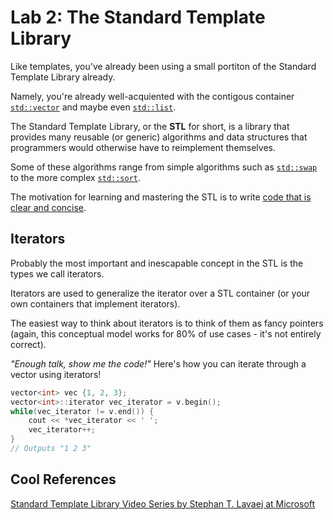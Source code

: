 Lab 2: The Standard Template Library
===================================
[std-vector]:http://en.cppreference.com/w/cpp/container/vector "cppreference for std::vector"
[std-list]:http://en.cppreference.com/w/cpp/container/list "cppreference for std::list"
[std-swap]:http://en.cppreference.com/w/cpp/algorithm/swap "cppreference for std::swap"
[std-sort]:http://en.cppreference.com/w/cpp/algorithm/sort "cppreference for std::sort"
[STL-beautiful]:http://www.bfilipek.com/2014/12/top-5-beautiful-c-std-algorithms.html "Cool examples that showcase use of the STL"
[STL-video]:https://channel9.msdn.com/Series/C9-Lectures-Stephan-T-Lavavej-Standard-Template-Library-STL-/C9-Lectures-Introduction-to-STL-with-Stephan-T-Lavavej  "Lecture that introduces STL"

Like templates, you've already been using a
small portiton of the Standard Template Library already.

Namely, you're already well-acquiented with the 
contigous container [`std::vector`][std-vector] and maybe even [`std::list`][std-list].

The Standard Template Library, or the **STL** for short, is
a library that provides many reusable (or generic) algorithms and data structures that programmers would otherwise have to reimplement themselves.

Some of these algorithms range from simple algorithms such
as [`std::swap`][std-swap] to the more complex [`std::sort`][std-sort].

The motivation for learning and mastering the STL is to write [code that is clear and concise][STL-beautiful].  

Iterators
---------
Probably the most important and inescapable concept in the
STL is the types we call iterators.

Iterators are used to generalize the iterator over a STL container (or your own containers that implement iterators). 

The easiest way to think about iterators is to think of them as fancy pointers (again, this conceptual model works for 80% of use cases - it's not entirely correct).

*"Enough talk, show me the code!"* Here's how you can iterate through a vector using iterators!
```cpp
vector<int> vec {1, 2, 3};
vector<int>::iterator vec_iterator = v.begin();
while(vec_iterator != v.end()) {
    cout << *vec_iterator << ' ';
    vec_iterator++;
}
// Outputs "1 2 3"
```


Cool References
---------------
[Standard Template Library Video Series by Stephan T. Lavaej at Microsoft][STL-video]
